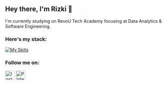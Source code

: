 ## Hey there, I'm Rizki 👋

I'm currently studying on RevoU Tech Academy focusing at Data Analytics & Software Engineering.

### Here's my stack:
[![My Skills](https://skillicons.dev/icons?i=notion,mysql,html,css,js,github&theme=dark)](https://skillicons.dev)

### Follow me on:
<img src="https://instagram.com/rizkihidayatulfadlii" alt="Instagram" width="30" height="30">
<img src="https://twitter.com/RizkiHFadli" alt="Pinterest" width="30" height="30">
